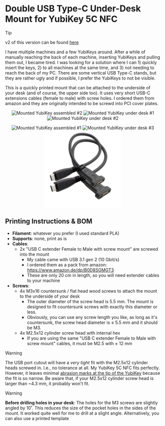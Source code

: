 # Double USB Type-C Under-Desk Mount for YubiKey 5C NFC

> [!TIP]
> v2 of this version can be found [here](../YubiKey-under-desk-mount/README.md)

I have multiple machines and a few YubiKeys around. After a while of manually reaching the back of each machine, inserting YubiKeys and pulling them out, I became tired.
I was looking for a solution where I can 1) quickly insert the keys, 2) to all machines at the same time, and 3) not needing to reach the back of my PC.
There are some vertical USB Type-C stands, but they are rather ugly and if possible, I prefer the YubiKeys to not be visible.

This is a quickly printed mount that can be attached to the underside of your desk (and of course, the upper side too).
It uses very short USB-C extensions cables (female to male) with screw holes. I ordered them from amazon and they are originally intended to be screwd into PCI cover plates.


<p align="center">
    <img
        src="./assets/assembled_2.png"
        alt="Mounted YubiKey assembled #2"
        title="Mounted YubiKey assembled #2"
        width="250"
        height="250"
    />
    <img
        src="./assets/mounted_1.png"
        alt="Mounted YubiKey under desk #1"
        title="Mounted YubiKey under desk #1"
        width="250"
        height="250"
    />
    <img
        src="./assets/mounted_2.png"
        alt="Mounted YubiKey under desk #2"
        title="Mounted YubiKey under desk #2"
        width="250"
        height="250"
    />
</p>
<p align="center">
    <img
        src="./assets/assembled_1.png"
        alt="Mounted YubiKey assembled #1"
        title="Mounted YubiKey assembled #1"
        width="250"
        height="250"
    />
    <img
        src="./assets/mounted_3.png"
        alt="Mounted YubiKey under desk #3"
        title="Mounted YubiKey under desk #3"
        width="250"
        height="250"
    />
    <img
        src="./assets/usb_extension_cable.jpg"
        alt="UBS C extension cables"
        title="USB C extension cables orderd from amazon, originally for PCI cover plates"
        width="250"
        height="250"
    />

</p>

## Printing Instructions & BOM

- **Filament**: whatever you prefer (I used standard PLA)
- **Supports**: none, print as is
- **Cables**:
    - 2x "USB C extender Female to Male with screw mount" are screwed into the mount
        - My cable came with USB 3.1 gen 2 (10 Gbit/s)   
        - I ordered them as a pack from amazon: https://www.amazon.de/dp/B0D8SGMGT3
        - These are only 20 cm in length, so you will need extender cables to your machine
- **Screws**:
    - 4x M3x16 countersunk / flat head wood screws to attach the mount to the underside of your desk
        - The outer diameter of the screw head is 5.5 mm. The mount is designed to fit countersunk screws with exactly this diameter or less.
        - Obviously, you can use any screw length you like, as long as it's countersunk, the screw head diameter is ≤ 5.5 mm and it should be M3.
    - 4x M2.5x12 cylinder screw head with internal hex
        - If you are using the same "USB C extender Female to Male with screw mount" cables, it must be M2.5 with ± 12 mm
 
> [!WARNING]
> The USB port cutout will have a _very tight_ fit with the M2.5x12 cylinder heads screwed in. I.e., no tolerance at all.
> My YubiKey 5C NFC fits perfectly. However, it leaves minimal [abrasion marks at the tip of the YubiKey](./assets/abrasive_marks.png) because the fit is so narrow.
> Be aware that, if your M2.5x12 cylinder screw head is larger than ~4.3 mm, it probably won't fit.


> [!WARNING]
> **Before drilling holes in your desk**: The holes for the M3 screws are slightly angled by 10˚. This reduces the size of the pocket holes in the sides of the mount. It worked quite well for me to drill at a slight angle. Alternatively, you can also use a printed template
